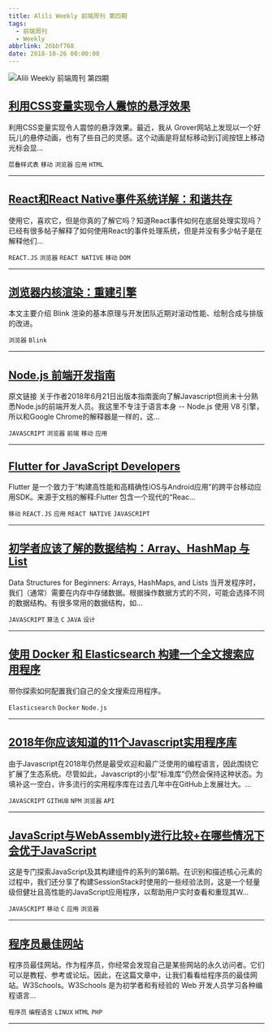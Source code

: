 ```yaml
---
title: Alili Weekly 前端周刊 第四期
tags:
  - 前端周刊
  - Weekly
abbrlink: 26bbf768
date: 2018-10-26 00:00:00
---
```

![Alili Weekly 前端周刊 第四期](/images/github_7.png)
##   [利用CSS变量实现令人震惊的悬浮效果](https://www.zcfy.cc/article/stunning-hover-effects-with-css-variables)  
 
利用CSS变量实现令人震惊的悬浮效果。最近，我从 Grover网站上发现以一个好玩儿的悬停动画，也有了些自己的灵感。这个动画是将鼠标移动到订阅按钮上移动光标会显... 

`层叠样式表` `移动` `浏览器` `应用` `HTML` 


---
##   [React和React Native事件系统详解：和谐共存](https://www.zcfy.cc/article/the-react-and-react-native-event-system-explained-a-harmonious-coexistence)  
 
使用它，喜欢它，但是你真的了解它吗？知道React事件如何在底层处理实现吗？已经有很多帖子解释了如何使用React的事件处理系统，但是并没有多少帖子是在解释他们... 

`REACT.JS` `浏览器` `REACT NATIVE` `移动` `DOM` 


---
##   [浏览器内核渲染：重建引擎](https://juejin.im/post/5bbaa7da6fb9a05d3761aafe)  
 
本文主要介绍 Blink 渲染的基本原理与开发团队近期对滚动性能、绘制合成与排版的改进。 

`浏览器` `Blink` 


---
##   [Node.js 前端开发指南](https://www.zcfy.cc/article/node-js-guide-for-frontend-developers)  
 
原文链接 关于作者2018年6月21日出版 ​本指南面向了解Javascript但尚未十分熟悉Node.js的前端开发人员。我这里不专注于语言本身 -- Node.js 使用 V8 引擎，所以和Google Chrome的解释器是一样的，这... 

`JAVASCRIPT` `浏览器` `前端` `移动` `应用` 


---
##   [Flutter for JavaScript Developers](https://www.zcfy.cc/article/flutter-for-javascript-developers)  
 
Flutter 是一个致力于“构建高性能和高精确性iOS与Android应用”的跨平台移动应用SDK。来源于文档的解释:Flutter 包含一个现代的“Reac... 

`移动` `REACT.JS` `应用` `REACT NATIVE` `JAVASCRIPT` 


---
##   [初学者应该了解的数据结构：Array、HashMap 与 List](https://www.zcfy.cc/article/data-structures-for-beginners-arrays-hashmaps-and-lists)  
 
Data Structures for Beginners: Arrays, HashMaps, and Lists 当开发程序时，我们（通常）需要在内存中存储数据。根据操作数据方式的不同，可能会选择不同的数据结构。有很多常用的数据结构，如... 

`JAVASCRIPT` `算法` `C` `JAVA` `设计` 


---
##   [使用 Docker 和 Elasticsearch 构建一个全文搜索应用程序](https://www.zcfy.cc/article/building-a-full-text-search-app-using-docker-and-elasticsearch)  
 
带你探索如何配置我们自己的全文搜索应用程序。 

`Elasticsearch` `Docker` `Node.js` 


---
##   [2018年你应该知道的11个Javascript实用程序库](https://www.zcfy.cc/article/11-javascript-utility-libraries-you-should-know-in-2018)  
 
由于Javascript在2018年仍然是最受欢迎和最广泛使用的编程语言，因此围绕它扩展了生态系统。尽管如此，Javascript的小型“标准库”仍然会保持这种状态。为填补这一空白，许多流行的实用程序库在过去几年中在GitHub上发展壮大。... 

`JAVASCRIPT` `GITHUB` `NPM` `浏览器` `API` 


---
##   [JavaScript与WebAssembly进行比较+在哪些情况下会优于JavaScript](https://www.zcfy.cc/article/how-javascript-works-a-comparison-with-webassembly-why-in-certain-cases-it-s-better-to-use-it-over-javascript)  
 
这是专门探索JavaScript及其构建组件的系列的第6期。在识别和描述核心元素的过程中，我们还分享了构建SessionStack时使用的一些经验法则，这是一个轻量级但健壮且高性能的JavaScript应用程序，以帮助用户实时查看和重现其W... 

`JAVASCRIPT` `移动` `C` `应用` `浏览器` 


---
##   [程序员最佳网站](https://www.zcfy.cc/article/best-websites-for-programmers)  
 
程序员最佳网站。作为程序员，你经常会发现自己是某些网站的永久访问者。它们可以是教程、参考或论坛。因此，在这篇文章中，让我们看看给程序员的最佳网站。W3Schools。W3Schools 是为初学者和有经验的 Web 开发人员学习各种编程语言... 

`程序员` `编程语言` `LINUX` `HTML` `PHP` 


---

